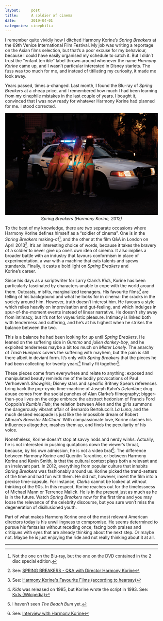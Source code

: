 ```yaml
---
layout:     post
title:      A soldier of cinema
date:       2019-04-01
categories: cinephilia
---
```


I remember quite vividly how I ditched Harmony Korine’s *Spring Breakers* at the
69th Venice International Film Festival. My job was writing a reportage on the
Asian films selection, but that’s a poor excuse for my behaviour, because
I could have easily organised my schedule to catch it. But I didn’t trust the
“enfant terrible” label thrown around whenever the name *Harmony Korine* came
up, and I wasn’t particular interested in Disney starlets. The fuss was too much
for me, and instead of titillating my curiosity, it made me look away.

<!--more-->

Years passed, times a-changed. Last month, I found the Blu-ray of *Spring
Breakers* at a cheap price, and I remembered how much I had been learning from
my cinephile mistakes in the last couple of years. I bought it, convinced that
I was now ready for whatever Harmony Korine had planned for me. I stood
corrected.

<p align="center">
    <img src="/assets/images/2019-04-01-spring_breakers.jpg">
    <br>
    <em>Spring Breakers (Harmony Korine, 2012)</em>
</p>

To the best of my knowledge, there are two separate occasions where Harmony
Korine defines himself as a “soldier of cinema”. One is in the *Spring Breakers*
making-of[^1], and the other at the film Q&A in London on April 2013[^2].
It’s an interesting choice of words, because it takes the bravery of a soldier
to never give up one’s own idea of cinema. It also implies a broader battle with
an industry that favours conformism in place of experimentation, a war with a
machine that eats talents and spews standards. Finally, it casts a bold light on
*Spring Breakers* and Korine’s career.

Since his days as a scriptwriter for Larry Clark’s *Kids*, Korine has been
particularly fascinated by characters unable to cope with the world around them.
Outcasts, misfits, marginalized teenagers. His favourite films[^3] are telling
of his background and what he looks for in cinema: the cracks in the society
around him. However, truth doesn’t interest him. He favours a style which relies
heavily on improvisation and gut-feeling, and which indulges in
spur-of-the-moment events instead of linear narrative. He doesn’t shy away from
intimacy, but it’s not for voyeuristic pleasure. Intimacy is linked both with
tenderness and suffering, and he’s at his highest when he strikes the balance
between the two.

This is a balance he had been looking for up until *Spring Breakers*. He leaned
on the suffering side in *Gummo* and *julien donkey-boy*, and he exploited
tenderness maybe a bit too much on *Mister Lonely*. The anarchy of *Trash
Humpers* covers the suffering with mayhem, but the pain is still there albeit in
deviant form. It’s only with *Spring Breakers* that the pieces he had been
collecting for twenty years[^4] finally fit together[^5].

These pieces come from everywhere and relate to anything: exposed and
manipulated beauty reminds me of the bodily provocations of Paul
Verhoeven’s *Showgirls*; Disney stars and specific Britney Spears references
bring back the pop-cynic time-machine of Joseph Kahn’s *Detention*; drug abuse
comes from the social punches of Alan Clarke’s filmography; bigger-than-you
lives on the edge embrace the abstract hedonism of Francis Ford
Coppola’s *Rumble Fish*; the relation between Alien and the girls summons the
dangerously vibrant affair of Bernardo Bertolucci’s *La Luna*; and the much
desired escapade is just like the impossible dream of Robert Altman’s *Brewster
McCloud*. With compassionate love, Korine clashes his influences altogether,
mashes them up, and finds the peculiarity of his voice.

Nonetheless, Korine doesn’t stop at savvy nods and nerdy winks. Actually, he is
not interested in pushing quotations down the viewer’s throat, because, by his
own admission, he is not a video brat[^6]. The difference between Harmony Korine
and Quentin Tarantino, or between Harmony Korine and Kevin Smith, is that the
cultural context plays both a relevant and an irrelevant part. In 2012,
everything from popular culture that inhabits *Spring Breakers* was fashionably
around us. Korine picked the trend-setters of the time and had fun with them. He
did not, however, insert the film into a precise time-capsule. For instance,
*Clerks* cannot be looked at without thinking of the 90s. In this respect,
Korine reaches out for the timelessness of Michael Mann or Terrence Malick. He
is in the present just as much as he is in the future. Watch *Spring Breakers*
now for the first time and you may loose the relevance of the celebrity
discourse, but you sure won’t miss the degeneration of disillusioned youth.

Part of what makes Harmony Korine one of the most relevant American directors
today is his unwillingness to compromise. He seems determined to pursue his
fantasies without receding once, facing both praises and critiques with eyes
that are already thinking about the next step. Or maybe not. Maybe he is just
enjoying the ride and not really thinking about it at all.

<hr>

[^1]: Not the one on the Blu-ray, but the one on the DVD contained in the 2 disc
    special edition.

[^2]: See: [SPRING BREAKERS - Q&A with Director Harmony Korine](https://www.youtube.com/watch?v=bJQoi4lR3wc)

[^3]: See: [Harmony Korine's Favourite Films (according to hearsay)](https://letterboxd.com/gmosalad/list/harmony-korines-favorite-films-according/)

[^4]: *Kids* was released on 1995, but Korine wrote the script in 1993. See:
    [Kids (Wikipedia)](https://en.wikipedia.org/wiki/Kids_(film))

[^5]: I haven’t seen *The Beach Bum* yet.

[^6]: See: [Interview with Harmony Korine](https://www.rogerebert.com/interviews/interview-with-harmony-korine)
